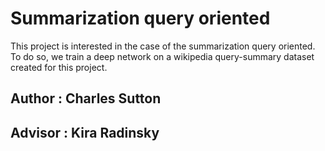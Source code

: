 # Summarization query oriented

This project is interested in the case of the summarization query oriented. To do so, we train a deep network on a wikipedia query-summary dataset created for this project.

## Author :  Charles Sutton 

## Advisor : Kira Radinsky